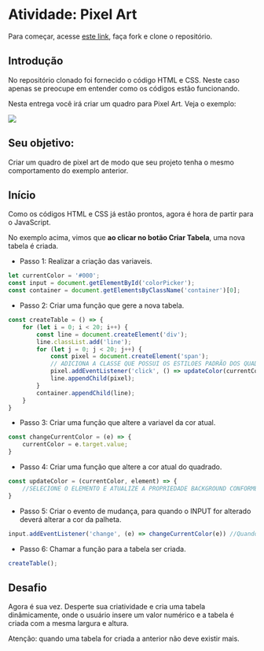 # Atividade: Pixel Art

Para começar, acesse [este link](), faça fork e clone o repositório.

## Introdução

No repositório clonado foi fornecido o código HTML e CSS. Neste caso apenas se preocupe em entender como os códigos estão funcionando.

Nesta entrega você irá criar um quadro para Pixel Art. Veja o exemplo: 

![](https://files-kenzie-academy-brasil.s3.amazonaws.com/q1/sprint3/activity-pixel-art/atividade-pixel-art-2.gif)

## Seu objetivo:

Criar um quadro de pixel art de modo que seu projeto tenha o mesmo comportamento do exemplo anterior.

## Início


Como os códigos HTML e CSS já estão prontos, agora é hora de partir para o JavaScript.

No exemplo acima, vimos que **ao clicar no botão Criar Tabela**, uma nova tabela é criada.

- Passo 1: Realizar a criação das variaveis.
```js
let currentColor = '#000';
const input = document.getElementById('colorPicker');
const container = document.getElementsByClassName('container')[0];

```

- Passo 2: Criar uma função que gere a nova tabela.
```js
const createTable = () => {
    for (let i = 0; i < 20; i++) {
        const line = document.createElement('div');
        line.classList.add('line');
        for (let j = 0; j < 20; j++) {
            const pixel = document.createElement('span');
            // ADICIONA A CLASSE QUE POSSUI OS ESTILOES PADRÃO DOS QUADRADOS DA TABELA
            pixel.addEventListener('click', () => updateColor(currentColor, pixel));
            line.appendChild(pixel);
        }
        container.appendChild(line);
    }
}

```

- Passo 3: Criar uma função que altere a variavel da cor atual.
```js
const changeCurrentColor = (e) => {
    currentColor = e.target.value;
}
```

- Passo 4: Criar uma função que altere a cor atual do quadrado.
```js
const updateColor = (currentColor, element) => {
    //SELECIONE O ELEMENTO E ATUALIZE A PROPRIEDADE BACKGROUND CONFORME A VARIAVEL (currentColor) => element.style.backgroundColor
}
```

- Passo 5: Criar o evento de mudança, para quando o INPUT for alterado deverá alterar a cor da palheta.
```js
input.addEventListener('change', (e) => changeCurrentColor(e)) //Quando o evento 'change' é acionado no input a função changeCurrentColor(e) será chamada.
```

- Passo 6: Chamar a função para a tabela ser criada.
```js
createTable();
```

## Desafio

Agora é sua vez. Desperte sua criatividade e cria uma tabela dinâmicamente, onde o usuário insere um valor numérico e a tabela é criada com a mesma largura e altura. 

Atenção: quando uma tabela for criada a anterior não deve existir mais.
